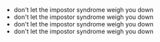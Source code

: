 - don't let the impostor syndrome weigh you down
- don't let the impostor syndrome weigh you down 
- don't let the impostor syndrome weigh you down 
- don't let the impostor syndrome weigh you down 
